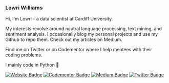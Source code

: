 ### Lowri Williams

Hi, I'm Lowri - a data scientist at Cardiff University. 

My interests revolve around nautral language processing, text mining, and sentiment analysis. I occasionally blog my personal projects and use my Github to repo them. Check out my articles on Medium.

Find me on Twitter or on Codementor where I help mentees with their coding problems.

I mainly code in Python 🐍


[![Website Badge](https://img.shields.io/badge/My%20site-Lowri%20Williams-lightgrey)](https://lowriwilliams.github.io/)
[![Codementor Badge](https://img.shields.io/badge/Codementor-lowriawilliams-lightgrey)](https://www.codementor.io/@lowriawilliams)
[![Medium Badge](https://img.shields.io/badge/Medium-lowri.a.williams-lightgrey)](https://medium.com/@lowri.a.williams)
[![Twitter Badge](https://img.shields.io/twitter/follow/Lowri_Williams)](https://twitter.com/Lowri_Williams)
